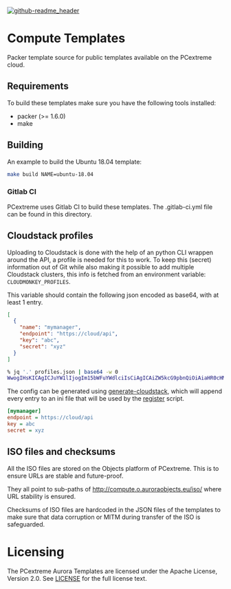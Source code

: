 [![github-readme_header](https://cloud.githubusercontent.com/assets/2406615/17754363/6e205280-64d4-11e6-946d-e7e7aedb2e30.png)](https://www.pcextreme.nl)

# Compute Templates

Packer template source for public templates available on the PCextreme cloud.

## Requirements
To build these templates make sure you have the following tools installed:

- packer (>= 1.6.0)
- make

## Building
An example to build the Ubuntu 18.04 template:

```bash
make build NAME=ubuntu-18.04
```

### Gitlab CI
PCextreme uses Gitlab CI to build these templates. The .gitlab-ci.yml file can be found in this directory.

## Cloudstack profiles
Uploading to Cloudstack is done with the help of an python CLI wrappen around the API, a profile is needed for this to work.
To keep this (secret) information out of Git while also making it possible to add multiple Cloudstack clusters, this info is fetched from an environment variable: `CLOUDMONKEY_PROFILES`.

This variable should contain the following json encoded as base64, with at least 1 entry.
```json
[
  {
    "name": "mymanager",
    "endpoint": "https://cloud/api",
    "key": "abc",
    "secret": "xyz"
  }
]
```
```bash
% jq '.' profiles.json | base64 -w 0
WwogIHsKICAgICJuYW1lIjogIm15bWFuYWdlciIsCiAgICAiZW5kcG9pbnQiOiAiaHR0cHM6Ly9jbG91ZC9hcGkiLAogICAgImtleSI6ICJhYmMiLAogICAgInNlY3JldCI6ICJ4eXoiCiAgfQpdCg==
```

The config can be generated using [generate-cloudstack](bin/generate-cloudstack), which will append every entry to an ini file that will be used by the [register](bin/register) script.
```ini
[mymanager]
endpoint = https://cloud/api
key = abc
secret = xyz
```

## ISO files and checksums
All the ISO files are stored on the Objects platform of PCextreme. This is to ensure URLs are stable and future-proof.

They all point to sub-paths of http://compute.o.auroraobjects.eu/iso/ where URL stability is ensured.

Checksums of ISO files are hardcoded in the JSON files of the templates to make sure that data corruption or MITM during transfer of the ISO is safeguarded.

# Licensing
The PCextreme Aurora Templates are licensed under the Apache License, Version 2.0. See [LICENSE](LICENSE) for the full license text.
